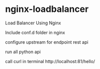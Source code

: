 # nginx-loadbalancer
Load Balancer Using Nginx

Include conf.d folder in nginx

configure upstream for endpoint rest api

run all python api


call curl in terminal  http://localhost:81/hello/

